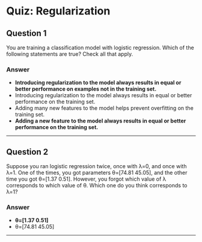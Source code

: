 # Quiz: Regularization

## Question 1
You are training a classification model with logistic regression. Which of the following statements are true? Check all that apply.

### Answer
* **Introducing regularization to the model always results in equal or better performance on examples not in the training set.**
* Introducing regularization to the model always results in equal or better performance on the training set.
* Adding many new features to the model helps prevent overfitting on the training set.
* **Adding a new feature to the model always results in equal or better performance on the training set.**

---

## Question 2
Suppose you ran logistic regression twice, once with λ=0, and once with λ=1. One of the times, you got
parameters θ=[74.81 45.05], and the other time you got θ=[1.37 0.51]. However, you forgot which value of
λ corresponds to which value of θ. Which one do you think corresponds to λ=1?

### Answer
* **θ=[1.37 0.51]**
* θ=[74.81 45.05]

---
